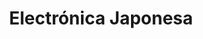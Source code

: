 ---
title: "Electrónica Japonesa"
url: /san-salvador/electronica-japonesa-paseo-general-escalon/
shop: Elektronik
---